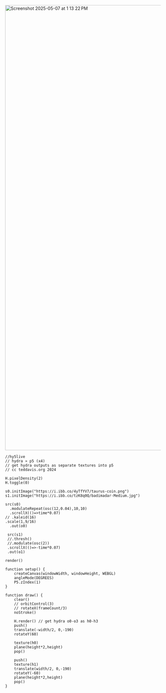 <img width="1440" alt="Screenshot 2025-05-07 at 1 13 22 PM" src="https://github.com/user-attachments/assets/48260239-03d5-4ee0-8546-0360ff0a30a7" />

```
//hy5live
// hydra » p5 (x4)
// get hydra outputs as separate textures into p5
// cc teddavis.org 2024

H.pixelDensity(2)
H.toggle(0)

s0.initImage("https://i.ibb.co/4yTfYV7/taurus-coin.png")
s1.initImage("https://i.ibb.co/tzK8q0Q/badimadar-Medium.jpg")

src(s0)
  .modulateRepeat(osc(12,0.04),10,10)
  .scrollX(()=>time*0.07)
// .kaleid(16)
.scale(1,9/16)
  .out(o0)
  
 src(s1)
 //.thresh()
 //.modulate(osc(2))
 .scrollX(()=>-time*0.07)
 .out(o1)

render() 

function setup() {
	createCanvas(windowWidth, windowHeight, WEBGL)
	angleMode(DEGREES)
	P5.zIndex(1)
}

function draw() {
	clear()
	// orbitControl(3)
	// rotateX(frameCount/3)
	noStroke()
	
	H.render() // get hydra o0-o3 as h0-h3
	push()
	translate(-width/2, 0,-190)
	rotateY(60)

	texture(h0)
	plane(height*2,height)
	pop()

	push()
	texture(h1)
	translate(width/2, 0,-190)
	rotateY(-60)
	plane(height*2,height)
	pop()
}
```
